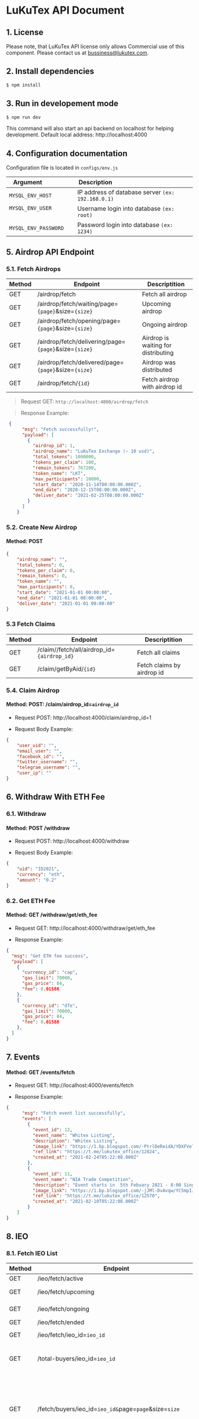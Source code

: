 # LuKuTex API Document


## 1. License

Please note, that LuKuTex API license only allows Commercial use of this component. Please contact us at bussiness@lukutex.com.

## 2. Install dependencies

```bash
$ npm install
```

## 3. Run in developement mode

```bash
$ npm run dev
```
This command will also start an api backend on localhost for helping development.
Default local address: http://localhost:4000

## 4. Configuration documentation

Configuration file is located in  `configs/env.js`


| Argument                 | Description                                                  |
| --------------------- | ------------------------------------------------------------ |
| `MYSQL_ENV_HOST`    | IP address of database server `(ex: 192.168.0.1)` |
| `MYSQL_ENV_USER`                | Username login into database `(ex: root)`  |
| `MYSQL_ENV_PASSWORD`     | Password login into database `(ex: 1234)`

## 5. Airdrop API Endpoint
### 5.1. Fetch Airdrops
| Method  | Endpoint   | Descriptition   |
| ------------ | ------------ | ------------ |
| GET |  /airdrop/fetch | Fetch all airdrop  | 
| GET  |  /airdrop/fetch/waiting/page=`{page}`&size=`{size}` | Upcoming airdrop  |
| GET |  /airdrop/fetch/opening/page=`{page}`&size=`{size}` | Ongoing airdrop  |
| GET  |  /airdrop/fetch/delivering/page=`{page}`&size=`{size}` | Airdrop is waiting for distributing  |
| GET |  /airdrop/fetch/delivered/page=`{page}`&size=`{size}` | Airdrop was distributed  |
| GET  |  /airdrop/fetch/`{id}` |     Fetch airdrop with airdrop id|

> Request GET: `http://localhost:4000/airdrop/fetch`

> Response Example:
```json
 {
      "msg": "Fetch successfully!",
      "payload": [
        {
          "airdrop_id": 1,
          "airdrop_name": "LuKuTex Exchange (~ 10 usd)",
          "total_tokens": 1000000,
          "tokens_per_claim": 100,
          "remain_tokens": 767200,
          "token_name": "LKT",
          "max_participants": 10000,
          "start_date": "2020-11-14T00:00:00.000Z",
          "end_date": "2020-12-15T08:00:00.000Z",
          "deliver_date": "2021-02-25T08:00:00.000Z"
        }
      ]
    }
```

### 5.2. Create New Airdrop
#### Method: POST
```json
{
	"airdrop_name": "",
	"total_tokens": 0,
	"tokens_per_claim": 0,
	"remain_tokens": 0,
	"token_name": "",
	"max_participants": 0,
	"start_date": "2021-01-01 00:00:00",
	"end_date": "2021-01-01 00:00:00",
	"deliver_date": "2021-01-01 00:00:00"
}
```

### 5.3 Fetch Claims
| Method  | Endpoint   | Descriptition   |
| ------------ | ------------ | ------------ |
| GET |  /claim//fetch/all/airdrop_id=`{airdrop_id}` | Fetch all claims  | 
| GET  |  /claim/getByAid/`{id}` |     Fetch claims by airdrop id|

### 5.4.  Claim Airdrop
#### Method: POST: /claim/airdrop_id=`airdrop_id`
* Request POST: http://localhost:4000/claim/airdrop_id=1

* Request Body Example:
```json
{
	"user_uid": "",
	"email_user": "",
	"facebook_id": "",
	"twitter_username": "",
	"telegram_username": "",
	"user_ip": ""
}
```

## 6. Withdraw With ETH Fee
### 6.1. Withdraw
#### Method: POST /withdraw
* Request POST: http://localhost:4000/withdraw

* Request Body Example:
```json
{
	"uid": "ID2021",
	"currency": "eth",
	"amount": "0.2"
}
```

### 6.2. Get ETH Fee
#### Method: GET /withdraw/get/eth_fee
* Request GET: http://localhost:4000/withdraw/get/eth_fee

* Response Example:
```json
{
  "msg": "Get ETH fee success",
  "payload": [
    {
      "currency_id": "cap",
      "gas_limit": 70000,
      "gas_price": 84,
      "fee": 0.01588
    },
    {
      "currency_id": "dfe",
      "gas_limit": 70000,
      "gas_price": 84,
      "fee": 0.01588
    },
  ]
}
```
## 7. Events
#### Method: GET /events/fetch
* Request GET: http://localhost:4000/events/fetch

* Response Example:
```json
{
	  "msg": "Fetch event list successfully",
	  "events": [
		{
		  "event_id": 12,
		  "event_name": "Whitex Listing",
		  "description": "Whitex Listing",
		  "image_link": "https://1.bp.blogspot.com/-PtrlDeReidA/YDXFVelN9EI/AAAAAAAAAR8/VU_FUtTrtW8-YsStxPAsroxKfAR8OClQACLcBGAsYHQ/s320/Whitex%2Blisting.png",
		  "ref_link": "https://t.me/lukutex_office/12824",
		  "created_at": "2021-02-24T05:22:08.000Z"
		},
		{
		  "event_id": 11,
		  "event_name": "NIA Trade Competition",
		  "description": "Event starts in  5th Febuary 2021 - 8:00 Singapore Time",
		  "image_link": "https://1.bp.blogspot.com/-jJMl-DvAvqw/YC5mpIJ1c7I/AAAAAAAAAQY/TS5wYhOXW1YmsmXDJ7W-wIe-8o84l6BZwCLcBGAsYHQ/s320/photo_2021-02-18_20-06-41.jpg",
		  "ref_link": "https://t.me/lukutex_office/12570",
		  "created_at": "2021-02-10T05:22:08.000Z"
		}
	]
}
```

## 8. IEO
### 8.1. Fetch IEO List
| Method  | Endpoint   | Descriptition   |
| ------------ | ------------ | ------------ |
| GET  |  /ieo/fetch/active | Active IEOs  |
| GET  |  /ieo/fetch/upcoming | Upcoming IEOs  |
| GET  |  /ieo/fetch/ongoing | Ongoing IEOs  |
| GET  |  /ieo/fetch/ended | Ended IEOs  |
| GET  |  /ieo/fetch/ieo_id=`ieo_id` | Fetch IEO by `ieo id`  |
| GET  |  /total-buyers/ieo_id=`ieo_id` | Fetch number of users buyed ieo by `ieo id`  |
| GET  |  /fetch/buyers/ieo_id=`ieo_id&`page=`page`&size=`size` | Fetch user_lists buyed ieo by `ieo id` and (`page`: page number of table, `size`: number of row table) |
| GET  |  /fetch/buy/uid=:uid/ieo_id=`ieo_id&`page=`page`&size=`size` | Fetch ieo list of user buyed by `uid`, `ieo id` and (`page`: page number of table, `size`: number of row table) |

### 8.2. Buy IEO
#### Method: POST /ieo/buy
* Request POST: http://localhost:4000/ieo/buy

* Request Body Example:
```json
{
	"ieo_id": 1,
	"uid": "ID2021",
	"quantity": 2,
	"total_purchase": 2.5,
	"quote_currency": "swp"
}
```

## 9. Trading Competition
### 9.1. Fetch Competitions
#### 9.1.1 All Competitions
#### Method: GET /trading-competition/fetch/all
* Request GET: http://localhost:4000/trading-competition/fetch/all

* Request Response Example:
```json
{
  "msg": "Fetch all competitions successfully.",
  "payload": {
    "ongoing": [
      
    ],
    "upcoming": [
      
    ],
    "ended": [
      {
        "id": 1,
        "currency_id": "swp",
        "currency_image": "https://1.bp.blogspot.com/-VUZkrfSymso/X9ntIoIQKRI/AAAAAAAAAMY/nuOBMbT17bIPVbpaf-kIkvr63nUbOpFCACLcBGAsYHQ/s0/logo3.png",
        "total_prize": "2,000,000 SWP",
        "market_ids": [
          "swp/usdt",
          "swp/eth"
        ],
        "next_update": "2021-02-28T00:20:03.000Z",
        "start_date": "2021-02-02T00:00:00.000Z",
        "end_date": "2021-02-28T00:00:00.000Z"
      },
      {
        "id": 2,
        "currency_id": "eoc",
        "currency_image": "https://1.bp.blogspot.com/-BbLXUwuwytk/X8udCvLNJmI/AAAAAAAAALg/USim0MBN2-c8FeBNoqTwnMyZqwO075AqQCLcBGAsYHQ/s0/Asset%2B1.png",
        "total_prize": "10,000 EOC",
        "market_ids": [
          "eoc/usdt",
          "eoc/eth"
        ],
        "next_update": "2021-03-05T00:20:02.000Z",
        "start_date": "2021-02-02T00:00:00.000Z",
        "end_date": "2021-03-05T00:00:00.000Z"
      }
    ]
  }
}
```
#### 9.1.2 Find competition
#### Method: GET /competitions/fetch/competition_id=`competition_id`
* Request GET: http://localhost:4000/competitions/fetch/competition_id=2

* Request Response Example:
```json
{
  "msg": "Fetch competition with id successfully.",
  "payload": {
    "id": 2,
    "currency_id": "eoc",
    "currency_image": "https://1.bp.blogspot.com/-BbLXUwuwytk/X8udCvLNJmI/AAAAAAAAALg/USim0MBN2-c8FeBNoqTwnMyZqwO075AqQCLcBGAsYHQ/s0/Asset%2B1.png",
    "total_prize": "10,000 EOC",
    "market_ids": [
      "eoc/usdt",
      "eoc/eth"
    ],
    "next_update": "2021-03-05T00:20:02.000Z",
    "start_date": "2021-02-02T00:00:00.000Z",
    "end_date": "2021-03-05T00:00:00.000Z"
  }
}
```

### 9.2. Fetch Ranks of Competition By Competition ID
#### Method: GET /ranks/fetch/competition_id=`competition_id`
* Request GET: http://localhost:4000/ranks/fetch/competition_id=1

* Request Response Example:
```json
{
  "msg": "Fetch ranks by competition id successfully.",
  "payload": [
    {
      "id": 187,
      "competition_id": 1,
      "uid": "ID1E01EF",
      "email": "xxx******@gmail.com",
      "member_id": 6,
      "rank": 1,
      "volumn": "4179779.0662999990000000",
      "created_at": "2021-02-19T12:31:02.000Z",
      "updated_at": "2021-02-28T00:00:02.000Z"
    },
    {
      "id": 197,
      "competition_id": 1,
      "uid": "ID6C3136",
      "email": "xxx******@gmail.com",
      "member_id": 3,
      "rank": 2,
      "volumn": "4080025.0463999985000000",
      "created_at": "2021-02-19T12:31:02.000Z",
      "updated_at": "2021-02-28T00:00:02.000Z"
    },
    {
      "id": 195,
      "competition_id": 1,
      "uid": "ID021FE5",
      "email": "xxx******@gmail.com",
      "member_id": 5,
      "rank": 3,
      "volumn": "80550.7591000000100000",
      "created_at": "2021-02-19T12:31:02.000Z",
      "updated_at": "2021-02-28T00:00:02.000Z"
    }
  ]
}
```
## Licensing

This code is open for helping private modification and performing customer demonstration, you can use it for raising capital.
You cannot use it for a live platform without getting a commercial license from us.

Contact us if you'd like to purchase a commercial license.

## Partners

If you would like to fork, we would be happy to setup a partnership program and sell your work provided a revenue sharing.

Made with love from LuKuTex.
